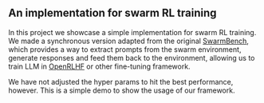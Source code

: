## An implementation for swarm RL training

In this project we showcase a simple implementation for swarm RL training. We made a synchronous version adapted from the original [SwarmBench](https://github.com/RUC-GSAI/YuLan-SwarmIntell), which provides a way to extract prompts from the swarm environment, generate responses and feed them back to the environment, allowing us to train LLM in [OpenRLHF](https://github.com/OpenRLHF/OpenRLHF) or other fine-tuning framework.

We have not adjusted the hyper params to hit the best performance, however. This is a simple demo to show the usage of our framework.